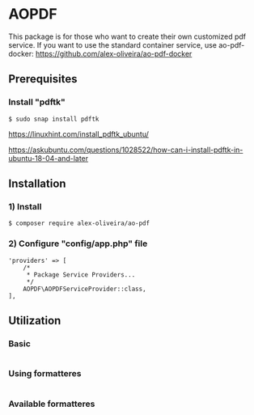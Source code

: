 # AOPDF

This package is for those who want to create their own customized pdf service.
If you want to use the standard container service, use ao-pdf-docker: https://github.com/alex-oliveira/ao-pdf-docker



## Prerequisites

### Install "pdftk"
````
$ sudo snap install pdftk
````
https://linuxhint.com/install_pdftk_ubuntu/

https://askubuntu.com/questions/1028522/how-can-i-install-pdftk-in-ubuntu-18-04-and-later



## Installation

### 1) Install
````
$ composer require alex-oliveira/ao-pdf
````

### 2) Configure "config/app.php" file
````
'providers' => [
    /*
     * Package Service Providers...
     */
    AOPDF\AOPDFServiceProvider::class,
],
````

## Utilization

### Basic
````
````

### Using formatteres
````
````

### Available formatteres
````
````
